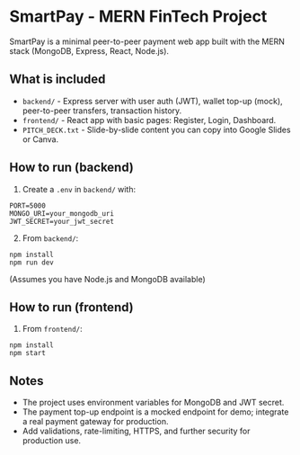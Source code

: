 # SmartPay - MERN FinTech Project
SmartPay is a minimal peer-to-peer payment web app built with the MERN stack (MongoDB, Express, React, Node.js).

## What is included
- `backend/` - Express server with user auth (JWT), wallet top-up (mock), peer-to-peer transfers, transaction history.
- `frontend/` - React app with basic pages: Register, Login, Dashboard.
- `PITCH_DECK.txt` - Slide-by-slide content you can copy into Google Slides or Canva.

## How to run (backend)
1. Create a `.env` in `backend/` with:
```
PORT=5000
MONGO_URI=your_mongodb_uri
JWT_SECRET=your_jwt_secret
```
2. From `backend/`:
```
npm install
npm run dev
```
(Assumes you have Node.js and MongoDB available)

## How to run (frontend)
1. From `frontend/`:
```
npm install
npm start
```

## Notes
- The project uses environment variables for MongoDB and JWT secret.
- The payment top-up endpoint is a mocked endpoint for demo; integrate a real payment gateway for production.
- Add validations, rate-limiting, HTTPS, and further security for production use.
